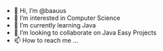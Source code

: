 - 👋 Hi, I’m @baauus
- 👀 I’m interested in Computer Science
- 🌱 I’m currently learning Java
- 💞️ I’m looking to collaborate on Java Easy Projects
- 📫 How to reach me ...

<!--- DESCRIPTION --->
